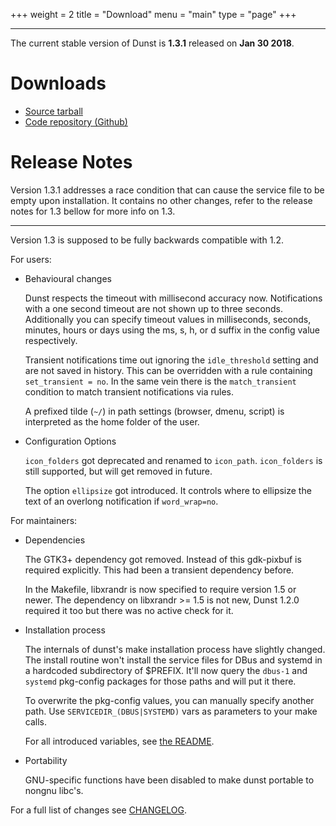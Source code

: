 +++
weight = 2
title = "Download"
menu = "main"
type = "page"
+++
***

The current stable version of Dunst is **1.3.1** released on **Jan 30 2018**.

# Downloads

* [Source tarball](https://github.com/dunst-project/dunst/archive/v1.3.1.tar.gz)
* [Code repository (Github)](https://github.com/dunst-project/dunst)

# Release Notes

Version 1.3.1 addresses a race condition that can cause the service file to be
empty upon installation. It contains no other changes, refer to the release
notes for 1.3 bellow for more info on 1.3.

---

Version 1.3 is supposed to be fully backwards compatible with 1.2.

For users:

* Behavioural changes

    Dunst respects the timeout with millisecond accuracy now. Notifications with
    a one second timeout are not shown up to three seconds.
    Additionally you can specify timeout values in milliseconds, seconds, minutes,
    hours or days using the ms, s, h, or d suffix in the config value
    respectively.

    Transient notifications time out ignoring the `idle_threshold` setting and are not
    saved in history. This can be overridden with a rule containing `set_transient = no`.
    In the same vein there is the `match_transient` condition to match transient
    notifications via rules.

    A prefixed tilde (`~/`) in path settings (browser, dmenu, script) is interpreted as the
    home folder of the user.

* Configuration Options

    `icon_folders` got deprecated and renamed to `icon_path`. `icon_folders` is still
    supported, but will get removed in future.

    The option `ellipsize` got introduced. It controls where to ellipsize the text of
    an overlong notification if `word_wrap=no`.

For maintainers:

* Dependencies

    The GTK3+ dependency got removed. Instead of this gdk-pixbuf is required
    explicitly. This had been a transient dependency before.

    In the Makefile, libxrandr is now specified to require version 1.5 or newer.
    The dependency on libxrandr >= 1.5 is not new, Dunst 1.2.0 required it too
    but there was no active check for it.

* Installation process

    The internals of dunst's make installation process have slightly changed. The
    install routine won't install the service files for DBus and systemd in a hardcoded
    subdirectory of $PREFIX. It'll now query the `dbus-1` and `systemd` pkg-config
    packages for those paths and will put it there.

    To overwrite the pkg-config values, you can manually specify another path.
    Use `SERVICEDIR_(DBUS|SYSTEMD)` vars as parameters to your make calls.

    For all introduced variables, see [the README](https://github.com/dunst-project/dunst/blob/v1.3.0/README.md).

* Portability

    GNU-specific functions have been disabled to make dunst portable to nongnu libc's.

For a full list of changes see [CHANGELOG](/changelog/).
